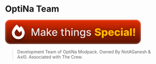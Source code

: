 # OptiNa Team
![slogan](https://raw.githubusercontent.com/NotAGanesh/OptiNa-Team/4fb6d615a0b4b1cd78d880f73978f39d019445f1/badges/compact.svg) <br>
> Development Team of OptiNa Modpack. Owned By NotAGanesh & AxI0. Associated with The Crew.
